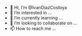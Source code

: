 - 👋 Hi, I’m @IvanDiazCostoya
- 👀 I’m interested in ...
- 🌱 I’m currently learning ...
- 💞️ I’m looking to collaborate on ...
- 📫 How to reach me ...

<!---
IvanDiazCostoya/IvanDiazCostoya is a ✨ special ✨ repository because its `README.md` (this file) appears on your GitHub profile.
You can click the Preview link to take a look at your changes.
--->
